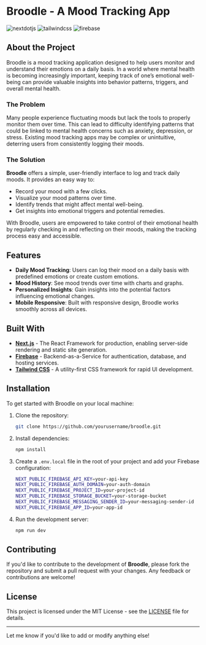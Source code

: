 # Broodle - A Mood Tracking App

<div>
    <img src="https://img.shields.io/badge/-Next_JS-black?style=for-the-badge&logoColor=white&logo=nextdotjs&color=000000" alt="nextdotjs" />
    <img src="https://img.shields.io/badge/-Tailwind_CSS-black?style=for-the-badge&logoColor=white&logo=tailwindcss&color=06B6D4" alt="tailwindcss" />
    <img src="https://img.shields.io/badge/-Firebase-black?style=for-the-badge&logoColor=white&logo=firebase&color=FFCA28" alt="firebase" />
</div>

## About the Project

Broodle is a mood tracking application designed to help users monitor and understand their emotions on a daily basis. In a world where mental health is becoming increasingly important, keeping track of one’s emotional well-being can provide valuable insights into behavior patterns, triggers, and overall mental health.

### The Problem

Many people experience fluctuating moods but lack the tools to properly monitor them over time. This can lead to difficulty identifying patterns that could be linked to mental health concerns such as anxiety, depression, or stress. Existing mood tracking apps may be complex or unintuitive, deterring users from consistently logging their moods.

### The Solution

**Broodle** offers a simple, user-friendly interface to log and track daily moods. It provides an easy way to:

- Record your mood with a few clicks.
- Visualize your mood patterns over time.
- Identify trends that might affect mental well-being.
- Get insights into emotional triggers and potential remedies.

With Broodle, users are empowered to take control of their emotional health by regularly checking in and reflecting on their moods, making the tracking process easy and accessible.

## Features

- **Daily Mood Tracking**: Users can log their mood on a daily basis with predefined emotions or create custom emotions.
- **Mood History**: See mood trends over time with charts and graphs.
- **Personalized Insights**: Gain insights into the potential factors influencing emotional changes.
- **Mobile Responsive**: Built with responsive design, Broodle works smoothly across all devices.

## Built With

- **[Next.js](https://nextjs.org/)** - The React Framework for production, enabling server-side rendering and static site generation.
- **[Firebase](https://firebase.google.com/)** - Backend-as-a-Service for authentication, database, and hosting services.
- **[Tailwind CSS](https://tailwindcss.com/)** - A utility-first CSS framework for rapid UI development.

## Installation

To get started with Broodle on your local machine:

1. Clone the repository:

   ```bash
   git clone https://github.com/yourusername/broodle.git
   ```

2. Install dependencies:

   ```bash
   npm install
   ```

3. Create a `.env.local` file in the root of your project and add your Firebase configuration:

   ```bash
   NEXT_PUBLIC_FIREBASE_API_KEY=your-api-key
   NEXT_PUBLIC_FIREBASE_AUTH_DOMAIN=your-auth-domain
   NEXT_PUBLIC_FIREBASE_PROJECT_ID=your-project-id
   NEXT_PUBLIC_FIREBASE_STORAGE_BUCKET=your-storage-bucket
   NEXT_PUBLIC_FIREBASE_MESSAGING_SENDER_ID=your-messaging-sender-id
   NEXT_PUBLIC_FIREBASE_APP_ID=your-app-id
   ```

4. Run the development server:
   ```bash
   npm run dev
   ```

## Contributing

If you'd like to contribute to the development of **Broodle**, please fork the repository and submit a pull request with your changes. Any feedback or contributions are welcome!

## License

This project is licensed under the MIT License - see the [LICENSE](LICENSE) file for details.

---

Let me know if you'd like to add or modify anything else!
